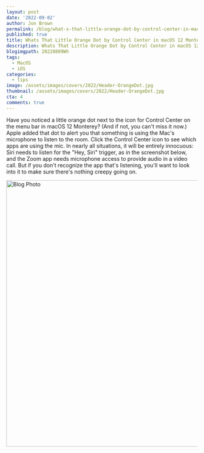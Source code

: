 ```yaml
---
layout: post
date: '2022-09-02'
author: Jon Brown
permalink: /blog/what-s-that-little-orange-dot-by-control-center-in-macos-12-monterey/
published: true
title: Whats That Little Orange Dot by Control Center in macOS 12 Monterey
description: Whats That Little Orange Dot by Control Center in macOS 12 Monterey
blogimgpath: 20220809Wh
tags:
  - MacOS
  - iOS
categories:
  - tips
image: /assets/images/covers/2022/Header-OrangeDot.jpg
thumbnail: /assets/images/covers/2022/Header-OrangeDot.jpg
cta: 4
comments: true
---
```

Have you noticed a little orange dot next to the icon for Control Center
on the menu bar in macOS 12 Monterey? (And if not, you can't miss it
now.) Apple added that dot to alert you that something is using the
Mac's microphone to listen to the room. Click the Control Center icon to
see which apps are using the mic. In nearly all situations, it will be
entirely innocuous: Siri needs to listen for the "Hey, Siri" trigger, as
in the screenshot below, and the Zoom app needs microphone access to
provide audio in a video call. But if you don't recognize the app that's
listening, you'll want to look into it to make sure there's nothing
creepy going on.

<img alt="Blog Photo" src="{{ site.site_cdn }}/assets/images/blog/2022/20220809Wh/image2.png" class="img-fluid rounded m-2" width="700" />
